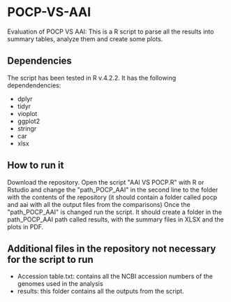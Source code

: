 # POCP-VS-AAI
Evaluation of POCP VS AAI: This is a R script to parse all the results into summary tables, analyze them and create some plots. 

## Dependencies
The script has been tested in R v.4.2.2. It has the following dependendencies: 
  * dplyr
  * tidyr
  * vioplot
  * ggplot2
  * stringr
  * car
  * xlsx

## How to run it
Download the repository. Open the script "AAI VS POCP.R" with R or Rstudio and change the "path_POCP_AAI" in the second line to the folder with the contents of the repository (it should contain a folder called pocp and aai with all the output files from the comparisons) 
Once the "path_POCP_AAI" is changed run the script. It should create a folder in the path_POCP_AAI path called results, with the summary files in XLSX and the plots in PDF. 

## Additional files in the repository not necessary for the script to run
 * Accession table.txt: contains all the NCBI accession numbers of the genomes used in the analysis
 * results: this folder contains all the outputs from the script. 
